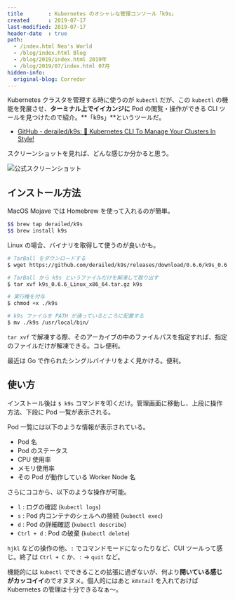 ```yaml
---
title        : Kubernetes のオシャレな管理コンソール「k9s」
created      : 2019-07-17
last-modified: 2019-07-17
header-date  : true
path:
  - /index.html Neo's World
  - /blog/index.html Blog
  - /blog/2019/index.html 2019年
  - /blog/2019/07/index.html 07月
hidden-info:
  original-blog: Corredor
---
```


Kubernetes クラスタを管理する時に使うのが `kubectl` だが、この `kubectl` の機能を発展させ、**ターミナル上でイイカンジに** Pod の閲覧・操作ができる CLI ツールを見つけたので紹介。**「k9s」**というツールだ。

- [GitHub - derailed/k9s: 🐶 Kubernetes CLI To Manage Your Clusters In Style!](https://github.com/derailed/k9s)

スクリーンショットを見れば、どんな感じか分かると思う。

![公式スクリーンショット](https://github.com/derailed/k9s/raw/master/assets/screen_po.png)

## インストール方法

MacOS Mojave では Homebrew を使って入れるのが簡単。

```bash
$$ brew tap derailed/k9s
$$ brew install k9s
```

Linux の場合、バイナリを取得して使うのが良いかも。

```bash
# TarBall をダウンロードする
$ wget https://github.com/derailed/k9s/releases/download/0.6.6/k9s_0.6.6_Linux_x86_64.tar.gz

# TarBall から k9s というファイルだけを解凍して取り出す
$ tar xvf k9s_0.6.6_Linux_x86_64.tar.gz k9s

# 実行権を付与
$ chmod +x ./k9s

# k9s ファイルを PATH が通っているところに配置する
$ mv ./k9s /usr/local/bin/
```

`tar xvf` で解凍する際、そのアーカイブの中のファイルパスを指定すれば、指定のファイルだけが解凍できる。コレ便利。

最近は Go で作られたシングルバイナリをよく見かける。便利。

## 使い方

インストール後は `$ k9s` コマンドを叩くだけ。管理画面に移動し、上段に操作方法、下段に Pod 一覧が表示される。

Pod 一覧には以下のような情報が表示されている。

- Pod 名
- Pod のステータス
- CPU 使用率
- メモリ使用率
- その Pod が動作している Worker Node 名

さらにココから、以下のような操作が可能。

- `l` : ログの確認 (`kubectl logs`)
- `s` : Pod 内コンテナのシェルへの接続 (`kubectl exec`)
- `d` : Pod の詳細確認 (`kubectl describe`)
- `Ctrl + d` : Pod の破棄 (`kubectl delete`)

`hjkl` などの操作の他、`:` でコマンドモードになったりなど、CUI ツールって感じ。終了は `Ctrl + C` か、`:` → `quit` など。

機能的には `kubectl` でできることの拡張に過ぎないが、何より**開いている感じがカッコイイ**のでオヌヌメ。個人的にはあと *`k8stail`* を入れておけば Kubernetes の管理は十分できるなぁ〜。
